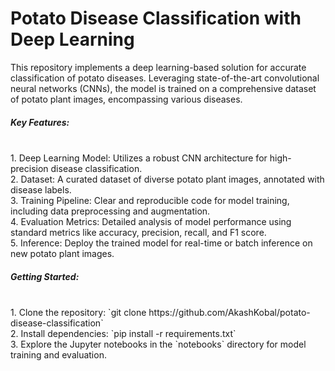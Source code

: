 # Potato Disease Classification with Deep Learning

This repository implements a deep learning-based solution for accurate classification of potato diseases. Leveraging state-of-the-art convolutional neural networks (CNNs), the model is trained on a comprehensive dataset of potato plant images, encompassing various diseases.<br>

<h5>Key Features:</h5><br>
1. Deep Learning Model: Utilizes a robust CNN architecture for high-precision disease classification.<br>
2. Dataset: A curated dataset of diverse potato plant images, annotated with disease labels.<br>
3. Training Pipeline: Clear and reproducible code for model training, including data preprocessing and augmentation.<br>
4. Evaluation Metrics: Detailed analysis of model performance using standard metrics like accuracy, precision, recall, and F1 score.<br>
5. Inference: Deploy the trained model for real-time or batch inference on new potato plant images.<br>

<h5>Getting Started:</h5><br>
1. Clone the repository: `git clone https://github.com/AkashKobal/potato-disease-classification`<br>
2. Install dependencies: `pip install -r requirements.txt`<br>
3. Explore the Jupyter notebooks in the `notebooks` directory for model training and evaluation.<br>
